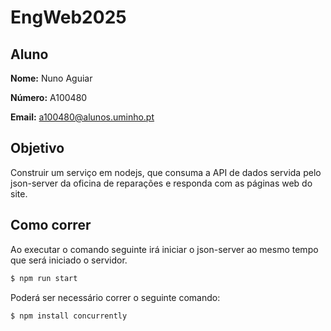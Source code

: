 # EngWeb2025
## Aluno

**Nome:**  Nuno Aguiar

**Número:**  A100480

**Email:** a100480@alunos.uminho.pt

## Objetivo

Construir um serviço em nodejs, que consuma a API de dados servida pelo json-server da oficina de reparações e responda com as páginas web do site.

## Como correr

Ao executar o comando seguinte irá iniciar o json-server ao mesmo tempo que será iniciado o servidor. 

```bash
$ npm run start
```

Poderá ser necessário correr o seguinte comando:

```bash
$ npm install concurrently
```

